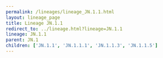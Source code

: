 ```yaml
---
permalink: /lineages/lineage_JN.1.1.html
layout: lineage_page
title: Lineage JN.1.1
redirect_to: ../lineage.html?lineage=JN.1.1
lineage: JN.1.1
parent: JN.1
children: ['JN.1.1', 'JN.1.1.1', 'JN.1.1.3', 'JN.1.1.5']
---
```

